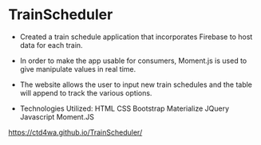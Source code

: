 # TrainScheduler

- Created a train schedule application that incorporates Firebase to host data for each train.

- In order to make the app usable for consumers, Moment.js is used to give manipulate values in real time.

- The website allows the user to input new train schedules and the table will append to track the various options.

- Technologies Utilized: HTML CSS Bootstrap Materialize JQuery Javascript Moment.JS

https://ctd4wa.github.io/TrainScheduler/
